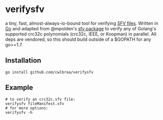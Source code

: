# verifysfv
a tiny, fast, almost-always-io-bound tool for verifying 
[SFV files](https://en.wikipedia.org/wiki/Simple_file_verification).
Written in [Go](http://golang.org) and adapted from @mpolden's [sfv package](https://github.com/mpolden/sfv)
to verify any of Golang's supported crc32c polynomials (crc32c, IEEE, or Koopman) in parallel.
All deps are vendored, so this should build outside of a $GOPATH for any go>=1.7.

## Installation

`go install github.com/cwlbraa/verifysfv`

## Example

```shell
# to verify an crc32c.sfv file:
verifysfv fileManifest.sfv
# for more options:
verifysfv -h
```
